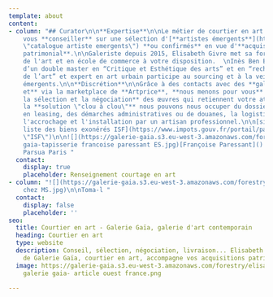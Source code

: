 ```yaml
---
template: about
content:
- column: "## Curator\n\n**Expertise**\n\nLe métier de courtier en art consiste à
    vous **conseiller** sur une sélection d'[**artistes émergents**](https://galeriegaia.fr/catalogue/
    \"catalogue artiste emergents\") **ou confirmés** en vue d'**acquisitions à titre
    patrimonial**.\n\nGaleriste depuis 2015, Elisabeth Givre met sa formation en histoire
    de l'art et en école de commerce à votre disposition.  \nInès Ben Brahim diplômée
    d’un double master en “Critique et Esthétique des arts” et en “recherche et Histoire
    de l’art” et expert en art urbain participe au sourcing et à la veille de talents
    émergents.\n\n**Discrétion**\n\nGrâce à des contacts avec des **galeries internationales
    et** via la marketplace de **Artprice**, **nous menons pour vous** **la recherche,
    la sélection et la négociation** des œuvres qui retiennent votre attention.\n\n**Confiance**\n\nAvec
    la **solution \"clou à clou\"** nous pouvons nous occuper du dossier de financement
    en leasing, des démarches administratives ou de douanes, la logistique de livraison,
    l'accrochage et l'installation par un artisan professionnel.\n\n[site info.gouv
    liste des biens exonérés ISF](https://www.impots.gouv.fr/portail/particulier/patrimoine-taxable-lisf
    \"ISF\")\n\n![](https://galerie-gaia.s3.eu-west-3.amazonaws.com/forestry/galerie
    gaia-tapisserie francoise paressant ES.jpg)[Françoise Paressant]() - Galerie Chevalier
    Parsua Paris "
  contact:
    display: true
    placeholder: Renseignement courtage en art
- column: "![](https://galerie-gaia.s3.eu-west-3.amazonaws.com/forestry/en situation
    chez MS.jpg)\n\nToma-l "
  contact:
    display: false
    placeholder: ''
seo:
  title: Courtier en art - Galerie Gaïa, galerie d'art contemporain
  heading: Courtier en art
  type: website
  description: Conseil, sélection, négociation, livraison... Elisabeth Givre, directrice
    de Galerie Gaïa, courtier en art, accompagne vos acquisitions patrimoniales.
  image: https://galerie-gaia.s3.eu-west-3.amazonaws.com/forestry/elisabeth givre-
    galerie gaia- article ouest france.png

---
```

